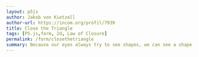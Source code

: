 ```yaml
---  
layout: p5js
author: Jakob von Kietzell
author-url: https://incom.org/profil/7939
title: Close the Triangle
tags: [P5.js,form, 2d, Law of Closure]
permalink: /form/closethetriangle
summary: Because our eyes always try to see shapes, we can see a shape without it being fully closed. In this example a corner is missing.  Can you still see the triangle? 
---  
```

